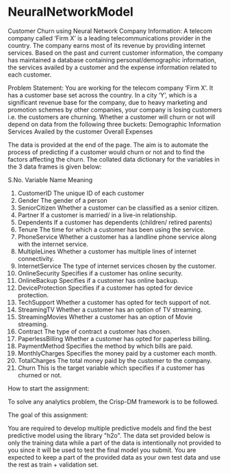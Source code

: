 # NeuralNetworkModel
Customer Churn using Neural Network
Company Information:
A telecom company called ‘Firm X’ is a leading telecommunications provider in the country. The company earns most of its revenue by providing internet services. Based on the past and current customer information, the company has maintained a database containing personal/demographic information, the services availed by a customer and the expense information related to each customer.
 
Problem Statement:
You are working for the telecom company ‘Firm X’. It has a customer base set across the country. In a city ‘Y’, which is a significant revenue base for the company, due to heavy marketing and promotion schemes by other companies, your company is losing customers i.e. the customers are churning. Whether a customer will churn or not will depend on data from the following three buckets:
Demographic Information
Services Availed by the customer
Overall Expenses
 
The data is provided at the end of the page.  The aim is to automate the process of predicting if a customer would churn or not and to find the factors affecting the churn. The collated data dictionary for the variables in the 3 data frames is given below:
 
S.No.	Variable Name 	Meaning
1.	CustomerID 	The unique ID of each customer
2.	Gender 	The gender of a person
3.	SeniorCitizen	Whether a customer can be classified as a senior citizen.
4.	Partner 	If a customer is married/ in a live-in relationship.
5.	Dependents	If a customer has dependents (children/ retired parents)
6.	Tenure	The time for which a customer has been using the service.
7.	PhoneService  	Whether a customer has a landline phone service along with the internet service.
8.	MultipleLines	Whether a customer has multiple lines of internet connectivity.
9.	InternetService 	The type of internet services chosen by the customer.
10.	OnlineSecurity 	Specifies if a customer has online security.
11.	OnlineBackup 	Specifies if a customer has online backup.
12.	DeviceProtection 	Specifies if a customer has opted for device protection.
13.	TechSupport 	Whether a customer has opted for tech support of not.
14.	StreamingTV	Whether a customer has an option of TV streaming.
15.	StreamingMovies 	Whether a customer has an option of Movie streaming.
16.	Contract  	The type of contract a customer has chosen.
17.	PaperlessBilling  	Whether a customer has opted for paperless billing.
18.	PaymentMethod 	Specifies the method by which bills are paid.
19.	MonthlyCharges 	Specifies the money paid by a customer each month.
20.	TotalCharges 	The total money paid by the customer to the company.
21.	Churn  	This is the target variable which specifies if a customer has churned or not.
 
How to start the assignment:
 
To solve any analytics problem, the Crisp-DM framework is to be followed.
 
The goal of this assignment:
 
You are required to develop multiple predictive models and find the best predictive model using the library "h2o". The data set provided below is only the training data while a part of the data is intentionally not provided to you since it will be used to test the final model you submit. You are expected to keep a part of the provided data as your own test data and use the rest as train + validation set.
